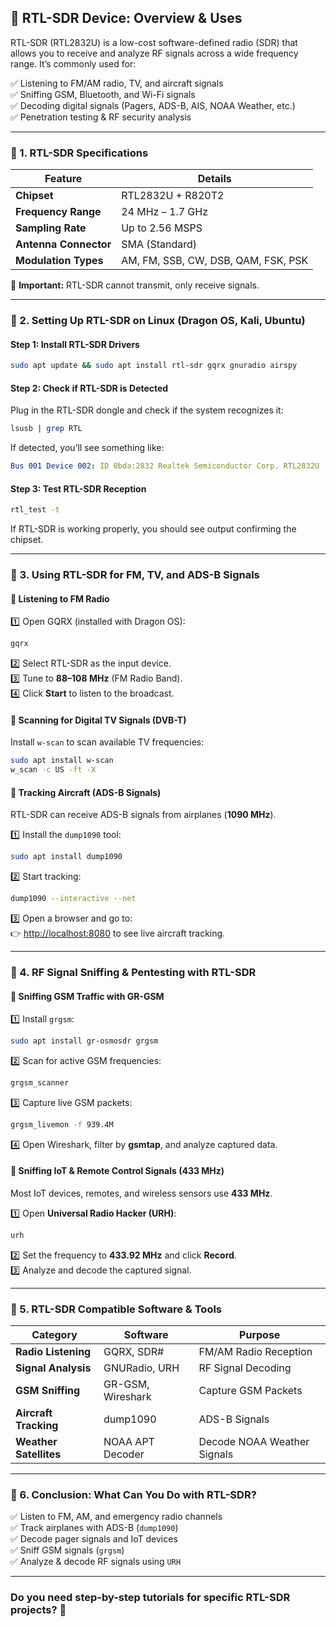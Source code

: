## 📡 RTL-SDR Device: Overview & Uses

RTL-SDR (RTL2832U) is a low-cost software-defined radio (SDR) that allows you to receive and analyze RF signals across a wide frequency range. It’s commonly used for:

✅ Listening to FM/AM radio, TV, and aircraft signals  
✅ Sniffing GSM, Bluetooth, and Wi-Fi signals  
✅ Decoding digital signals (Pagers, ADS-B, AIS, NOAA Weather, etc.)  
✅ Penetration testing & RF security analysis  

---

### 🔹 1. RTL-SDR Specifications

| Feature            | Details                 |
|-------------------|-----------------------|
| **Chipset**       | RTL2832U + R820T2     |
| **Frequency Range** | 24 MHz – 1.7 GHz      |
| **Sampling Rate**  | Up to 2.56 MSPS       |
| **Antenna Connector** | SMA (Standard)    |
| **Modulation Types** | AM, FM, SSB, CW, DSB, QAM, FSK, PSK |

📌 **Important:** RTL-SDR cannot transmit, only receive signals.

---

### 🔹 2. Setting Up RTL-SDR on Linux (Dragon OS, Kali, Ubuntu)

#### Step 1: Install RTL-SDR Drivers
```bash
sudo apt update && sudo apt install rtl-sdr gqrx gnuradio airspy
```

#### Step 2: Check if RTL-SDR is Detected
Plug in the RTL-SDR dongle and check if the system recognizes it:
```bash
lsusb | grep RTL
```
If detected, you’ll see something like:
```yaml
Bus 001 Device 002: ID 0bda:2832 Realtek Semiconductor Corp. RTL2832U
```

#### Step 3: Test RTL-SDR Reception
```bash
rtl_test -t
```
If RTL-SDR is working properly, you should see output confirming the chipset.

---

### 🔹 3. Using RTL-SDR for FM, TV, and ADS-B Signals

#### 🔹 Listening to FM Radio
1️⃣ Open GQRX (installed with Dragon OS):
```bash
gqrx
```
2️⃣ Select RTL-SDR as the input device.  
3️⃣ Tune to **88–108 MHz** (FM Radio Band).  
4️⃣ Click **Start** to listen to the broadcast.  

#### 🔹 Scanning for Digital TV Signals (DVB-T)
Install `w-scan` to scan available TV frequencies:
```bash
sudo apt install w-scan
w_scan -c US -ft -X
```

#### 🔹 Tracking Aircraft (ADS-B Signals)
RTL-SDR can receive ADS-B signals from airplanes (**1090 MHz**).

1️⃣ Install the `dump1090` tool:
```bash
sudo apt install dump1090
```
2️⃣ Start tracking:
```bash
dump1090 --interactive --net
```
3️⃣ Open a browser and go to:  
👉 [http://localhost:8080](http://localhost:8080) to see live aircraft tracking.

---

### 🔹 4. RF Signal Sniffing & Pentesting with RTL-SDR

#### 🔹 Sniffing GSM Traffic with GR-GSM

1️⃣ Install `grgsm`:
```bash
sudo apt install gr-osmosdr grgsm
```
2️⃣ Scan for active GSM frequencies:
```bash
grgsm_scanner
```
3️⃣ Capture live GSM packets:
```bash
grgsm_livemon -f 939.4M
```
4️⃣ Open Wireshark, filter by **gsmtap**, and analyze captured data.

#### 🔹 Sniffing IoT & Remote Control Signals (433 MHz)
Most IoT devices, remotes, and wireless sensors use **433 MHz**.

1️⃣ Open **Universal Radio Hacker (URH)**:
```bash
urh
```
2️⃣ Set the frequency to **433.92 MHz** and click **Record**.  
3️⃣ Analyze and decode the captured signal.

---

### 🔹 5. RTL-SDR Compatible Software & Tools

| Category          | Software         | Purpose                      |
|------------------|----------------|------------------------------|
| **Radio Listening** | GQRX, SDR#     | FM/AM Radio Reception       |
| **Signal Analysis** | GNURadio, URH  | RF Signal Decoding          |
| **GSM Sniffing** | GR-GSM, Wireshark | Capture GSM Packets        |
| **Aircraft Tracking** | dump1090     | ADS-B Signals               |
| **Weather Satellites** | NOAA APT Decoder | Decode NOAA Weather Signals |

---

### 🔹 6. Conclusion: What Can You Do with RTL-SDR?

✅ Listen to FM, AM, and emergency radio channels  
✅ Track airplanes with ADS-B (`dump1090`)  
✅ Decode pager signals and IoT devices  
✅ Sniff GSM signals (`grgsm`)  
✅ Analyze & decode RF signals using `URH`  

---

### Do you need step-by-step tutorials for specific RTL-SDR projects? 🚀

